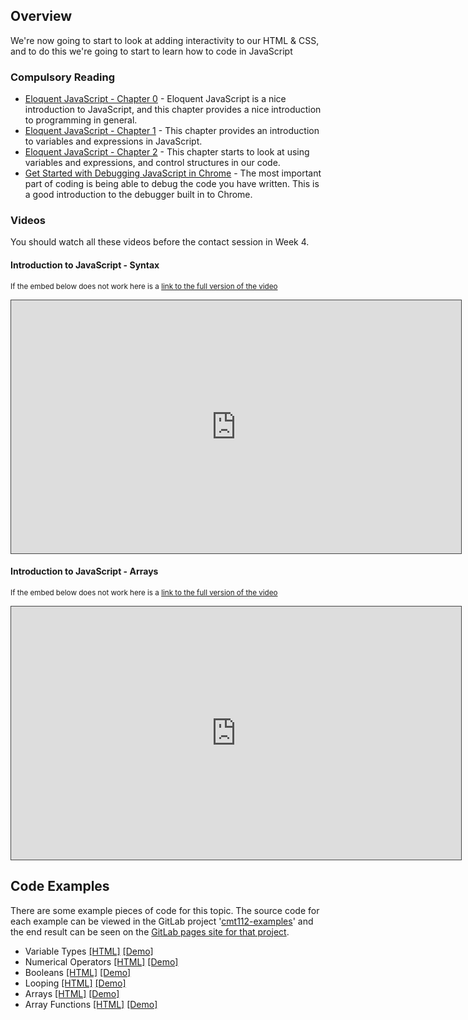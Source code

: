 ## Overview

We're now going to start to look at adding interactivity to our HTML & CSS, and to do this we're going to start to learn how to code in JavaScript

### Compulsory Reading

* [Eloquent JavaScript - Chapter 0](http://eloquentjavascript.net/00_intro.html) - Eloquent JavaScript is a nice introduction to JavaScript, and this chapter provides a nice introduction to programming in general.
* [Eloquent JavaScript - Chapter 1](http://eloquentjavascript.net/01_values.html) - This chapter provides an introduction to variables and expressions in JavaScript.
* [Eloquent JavaScript - Chapter 2](http://eloquentjavascript.net/02_program_structure.html) - This chapter starts to look at using variables and expressions, and control structures in our code.
* [Get Started with Debugging JavaScript in Chrome](https://developers.google.com/web/tools/chrome-devtools/javascript/) - The most important part of coding is being able to debug the code you have written. This is a good introduction to the debugger built in to Chrome.


### Videos

You should watch all these videos before the contact session in Week 4.

#### Introduction to JavaScript - Syntax

<p><small>If the embed below does not work here is a <a href="https://cardiff.cloud.panopto.eu/Panopto/Pages/Viewer.aspx?id=3f57b4ad-c26d-4fcd-872f-a97600fe8f3c" target="blank">link to the full version of the video</a></small></p>
<iframe src="https://cardiff.cloud.panopto.eu/Panopto/Pages/Embed.aspx?id=3f57b4ad-c26d-4fcd-872f-a97600fe8f3c&v=1" width="720" height="405" style="padding: 0px; border: 1px solid #464646;" frameborder="0" allowfullscreen allow="autoplay"></iframe>

#### Introduction to JavaScript - Arrays

<p><small>If the embed below does not work here is a <a href="https://cardiff.cloud.panopto.eu/Panopto/Pages/Viewer.aspx?id=8c1eef89-f686-4c7b-8cab-a97600fe8ffa" target="blank">link to the full version of the video</a></small></p>
<iframe src="https://cardiff.cloud.panopto.eu/Panopto/Pages/Embed.aspx?id=8c1eef89-f686-4c7b-8cab-a97600fe8ffa&v=1" width="720" height="405" style="padding: 0px; border: 1px solid #464646;" frameborder="0" allowfullscreen allow="autoplay"></iframe>

## Code Examples

There are some example pieces of code for this topic. The source code for each example can be viewed in the GitLab project '[cmt112-examples](https://gitlab.cs.cf.ac.uk/scm2mjc/cmt112-examples)' and the end result can be seen on the [GitLab pages site for that project](http://scm2mjc.pages.cs.cf.ac.uk/cmt112-examples/).

* Variable Types [[HTML]](https://gitlab.cs.cf.ac.uk/scm2mjc/cmt112-examples/blob/master/2-1/basic-js/types.html) [[Demo]](http://scm2mjc.pages.cs.cf.ac.uk/cmt112-examples/2-1/basic-js/types.html)
* Numerical Operators [[HTML]](https://gitlab.cs.cf.ac.uk/scm2mjc/cmt112-examples/blob/master/2-1/basic-js/numbers.html) [[Demo]](http://scm2mjc.pages.cs.cf.ac.uk/cmt112-examples/2-1/basic-js/numbers.html)
* Booleans [[HTML]](https://gitlab.cs.cf.ac.uk/scm2mjc/cmt112-examples/blob/master/2-1/basic-js/booleans.html) [[Demo]](http://scm2mjc.pages.cs.cf.ac.uk/cmt112-examples/2-1/basic-js/booleans.html)
* Looping [[HTML]](https://gitlab.cs.cf.ac.uk/scm2mjc/cmt112-examples/blob/master/2-1/basic-js/looping.html) [[Demo]](http://scm2mjc.pages.cs.cf.ac.uk/cmt112-examples/2-1/basic-js/looping.html)
* Arrays [[HTML]](https://gitlab.cs.cf.ac.uk/scm2mjc/cmt112-examples/blob/master/2-1/basic-js/arrays.html) [[Demo]](http://scm2mjc.pages.cs.cf.ac.uk/cmt112-examples/2-1/basic-js/arrays.html)
* Array Functions [[HTML]](https://gitlab.cs.cf.ac.uk/scm2mjc/cmt112-examples/blob/master/2-1/basic-js/array-functions.html) [[Demo]](http://scm2mjc.pages.cs.cf.ac.uk/cmt112-examples/2-1/basic-js/array-functions.html)
